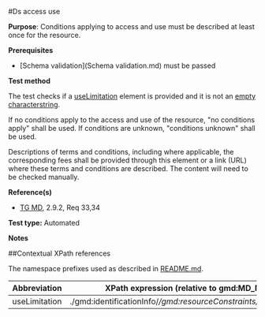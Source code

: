 #Ds access use

**Purpose**: Conditions applying to access and use must be described at least once for the resource.

**Prerequisites**
* [Schema validation](Schema validation.md) must be passed

**Test method**

The test checks if a [useLimitation](#useLimitation) element is provided and it is not an [empty characterstring](./README.md#emptychar).

If no conditions apply to the access and use of the resource, "no
conditions apply" shall be used. If conditions are unknown, "conditions
unknown" shall be used.

Descriptions of terms and conditions, including where applicable, the
corresponding fees shall be provided through this element or a link
(URL) where these terms and conditions are described. The content will need to be checked manually.

**Reference(s)**	 

* [TG MD](./README.md#ref_TG_MD), 2.9.2, Req 33,34

**Test type:** Automated

**Notes**

##Contextual XPath references

The namespace prefixes used as described in [README.md](./README.md#namespaces).

Abbreviation                                   |  XPath expression (relative to gmd:MD_Metadata)
-----------------------------------------------| -------------------------------------------------------------------------
<a name="useLimitation"></a> useLimitation  | ./gmd:identificationInfo/*/gmd:resourceConstraints/*/gmd:useLimitation
